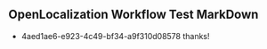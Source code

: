 ## OpenLocalization Workflow Test MarkDown
* 4aed1ae6-e923-4c49-bf34-a9f310d08578 thanks!

<!--HONumber=Jul16_HO3-->


